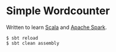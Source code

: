 # Simple Wordcounter 

Written to learn [Scala](https://www.scala-lang.org/) and [Apache Spark](https://spark.apache.org/).

```console
$ sbt reload
$ sbt clean assembly
```